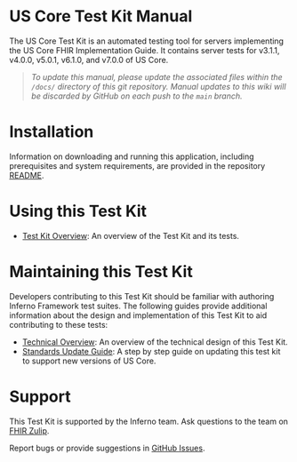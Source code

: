 # US Core Test Kit Manual

The US Core Test Kit is an automated testing tool for servers
implementing the US Core FHIR Implementation Guide. It contains server
tests for v3.1.1, v4.0.0, v5.0.1, v6.1.0, and v7.0.0 of US Core.

> *To update this manual, please update the associated files within the 
`/docs/` directory of this git repository.  Manual updates to this wiki will be discarded
by GitHub on each push to the `main` branch.*

# Installation

Information on downloading and running this application, including prerequisites
and system requirements, are provided in the repository [README](../).

# Using this Test Kit
* [Test Kit Overview](Overview): An overview of the Test Kit and its tests.

# Maintaining this Test Kit
Developers contributing to this Test Kit should be familiar with authoring
Inferno Framework test suites.  The following guides provide additional
information about the design and implementation of this Test Kit to aid
contributing to these tests:

* [Technical Overview](Technical-Overview): An overview of the technical design of this Test Kit.
* [Standards Update Guide](Version-Update-Guide): A step by step guide on updating this test kit to support new versions of US Core.

# Support

This Test Kit is supported by the Inferno team.  Ask questions to the team on [FHIR Zulip](https://chat.fhir.org).

Report bugs or provide suggestions in [GitHub Issues](/issues).